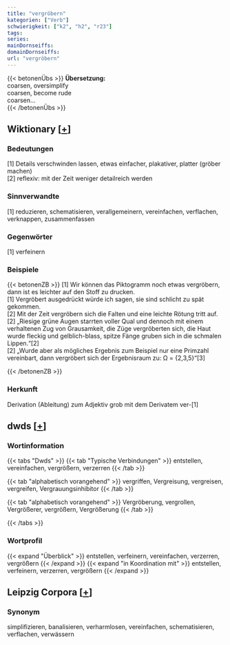 ```yaml
---
title: "vergröbern"
kategorien: ["Verb"]
schwierigkeit: ["k2", "h2", "r23"]
tags:
series:
mainDornseiffs:
domainDornseiffs:
url: "vergröbern"
---
```


{{< betonenÜbs >}}
**Übersetzung:**  
coarsen, oversimplify  
coarsen, become rude  
coarsen...  
{{< /betonenÜbs >}}

## Wiktionary [[+](https://de.wiktionary.org/wiki/vergröbern)]

### Bedeutungen
[1] Details verschwinden lassen, etwas einfacher, plakativer, platter (gröber machen)  
[2] reflexiv: mit der Zeit weniger detailreich werden  

### Sinnverwandte
[1] reduzieren, schematisieren, verallgemeinern, vereinfachen, verflachen, verknappen, zusammenfassen  

### Gegenwörter
[1] verfeinern  

### Beispiele
{{< betonenZB >}}
[1] Wir können das Piktogramm noch etwas vergröbern, dann ist es leichter auf den Stoff zu drucken.  
[1] Vergröbert ausgedrückt würde ich sagen, sie sind schlicht zu spät gekommen.  
[2] Mit der Zeit vergröbern sich die Falten und eine leichte Rötung tritt auf.  
[2] „Riesige grüne Augen starrten voller Qual und dennoch mit einem verhaltenen Zug von Grausamkeit, die Züge vergröberten sich, die Haut wurde fleckig und gelblich-blass, spitze Fänge gruben sich in die schmalen Lippen.“[2]  
[2] „Wurde aber als mögliches Ergebnis zum Beispiel nur eine Primzahl vereinbart, dann vergröbert sich der Ergebnisraum zu: Ω = {2,3,5}“[3]  

{{< /betonenZB >}}
### Herkunft
Derivation (Ableitung) zum Adjektiv grob mit dem Derivatem ver-[1]  



## dwds [[+](https://www.dwds.de/wb/vergröbern)]

### Wortinformation
{{< tabs "Dwds" >}}
{{< tab "Typische Verbindungen" >}}
entstellen, vereinfachen, vergrößern, verzerren
{{< /tab >}}

{{< tab "alphabetisch vorangehend" >}}
vergriffen, Vergreisung, vergreisen, vergreifen, Vergrauungsinhibitor
{{< /tab >}}

{{< tab "alphabetisch vorangehend" >}}
Vergröberung, vergrollen, Vergrößerer, vergrößern, Vergrößerung
{{< /tab >}}

{{< /tabs >}}

### Wortprofil
{{< expand "Überblick" >}} entstellen, verfeinern, vereinfachen, verzerren, vergrößern {{< /expand >}}
{{< expand "in Koordination mit" >}} entstellen, verfeinern, verzerren, vergrößern {{< /expand >}}

## Leipzig Corpora [[+](https://corpora.uni-leipzig.de/en/res?word=vergröbern&corpusId=deu_newscrawl-public_2018)]


### Synonym
simplifizieren, banalisieren, verharmlosen, vereinfachen, schematisieren, verflachen, verwässern

